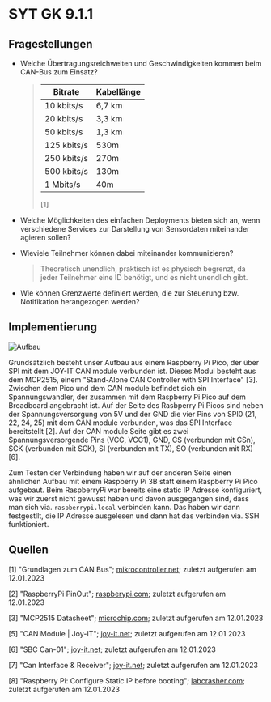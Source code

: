 # SYT GK 9.1.1

## Fragestellungen

- Welche Übertragungsreichweiten und Geschwindigkeiten kommen beim CAN-Bus zum Einsatz?
  
  > | Bitrate     | Kabellänge |
  > | ----------- | ---------- |
  > | 10 kbits/s  | 6,7 km     |
  > | 20 kbits/s  | 3,3 km     |
  > | 50 kbits/s  | 1,3 km     |
  > | 125 kbits/s | 530m       |
  > | 250 kbits/s | 270m       |
  > | 500 kbits/s | 130m       |
  > | 1 Mbits/s   | 40m        |
  > 
  > [1]

- Welche Möglichkeiten des einfachen Deployments bieten sich an, wenn 
  verschiedene Services zur Darstellung von Sensordaten miteinander 
  agieren sollen?

- Wieviele Teilnehmer können dabei miteinander kommunizieren?
  
  > Theoretisch unendlich, praktisch ist es physisch begrenzt, da jeder Teilnehmer eine ID benötigt, und es nicht unendlich gibt.

- Wie können Grenzwerte definiert werden, die zur Steuerung bzw. Notifikation herangezogen werden?

## Implementierung

![Aufbau](img_aufbau.png)

Grundsätzlich besteht unser Aufbau aus einem Raspberry Pi Pico, der über SPI mit dem JOY-IT CAN module verbunden ist. Dieses Modul besteht aus dem MCP2515, einem "Stand-Alone CAN Controller with SPI Interface" [3]. Zwischen dem Pico und dem CAN module befindet sich ein Spannungswandler, der zusammen mit dem Raspberry Pi Pico auf dem Breadboard angebracht ist. Auf der Seite des Rasbperry Pi Picos sind neben der Spannungsversorgung von 5V und der GND die vier Pins von SPI0 (21, 22, 24, 25) mit dem CAN module verbunden, was das SPI Interface bereitstellt [2]. Auf der CAN module Seite gibt es zwei Spannungsversorgende Pins (VCC, VCC1), GND, CS (verbunden mit CSn), SCK (verbunden mit SCK), SI (verbunden mit TX), SO (verbunden mit RX) [6].

Zum Testen der Verbindung haben wir auf der anderen Seite einen ähnlichen Aufbau mit einem Raspberry Pi 3B statt einem Raspberry Pi Pico aufgebaut.
Beim RaspberryPi war bereits eine static IP Adresse konfiguriert, was wir zuerst nicht gewusst haben und davon ausgegangen sind, dass man sich via. `raspberrypi.local` verbinden kann. Das haben wir dann festgestllt, die IP Adresse ausgelesen und dann hat das verbinden via. SSH funktioniert.

## Quellen

[1] "Grundlagen zum CAN Bus"; [mikrocontroller.net](https://www.mikrocontroller.net/attachment/6819/canbus.pdf); zuletzt aufgerufen am 12.01.2023

[2] "RaspberryPi PinOut"; [raspberypi.com](https://datasheets.raspberrypi.com/pico/Pico-R3-A4-Pinout.pdf); zuletzt aufgerufen am 12.01.2023

[3] "MCP2515 Datasheet"; [microchip.com](https://ww1.microchip.com/downloads/en/DeviceDoc/MCP2515-Stand-Alone-CAN-Controller-with-SPI-20001801J.pdf); zuletzt aufgerufen am 12.01.2023

[5] "CAN Module | Joy-IT"; [joy-it.net](https://joy-it.net/en/products/SBC-CAN01); zuletzt aufgerufen am 12.01.2023

[6] "SBC Can-01"; [joy-it.net](https://joy-it.net/files/files/Produkte/SBC-CAN01/SBC-CAN01-Anschlussplan.pdf); zuletzt aufgerufen am 12.01.2023

[7] "Can Interface & Receiver"; [joy-it.net](https://joy-it.net/files/files/Produkte/SBC-CAN01/SBC-CAN01-Datenblatt.pdf); zuletzt aufgerufen am 12.01.2023

[8] "Raspberry Pi: Configure Static IP before booting"; [labcrasher.com](https://labcrasher.com/2021/08/24/raspberry-pi-configure-static-ip-before-booting/); zuletzt aufgerufen am 12.01.2023
